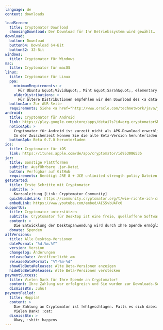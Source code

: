 ```yaml
---
language: de
context: downloads

loadScreen:
  title: Cryptomator Download
  choosingDownload: Der Download für Ihr Betriebssystem wird gewählt…
download:
  button: Download
  button64: Download 64-Bit
  button32: 32-Bit
windows:
  title: Cryptomator für Windows
mac:
  title: Cryptomator für macOS
linux:
  title: Cryptomator für Linux
  ppa:
    minimumRequirements: >
      Für Ubuntu &quot;Vivid&quot;, Mint &quot;Sarah&quot;, elementary OS &quot;Loki&quot; oder sonstige Ubuntu-basierende Distributionen von 15.04 aufwärts
    olderDistributions: >
      Für ältere Distributionen empfehlen wir den Download des <a data-toggle="collapse" data-parent="#linuxDownloadPanel" href="#linuxDownloadDeb">.deb-Pakets</a>.
  buttonAur: Zur AUR-Seite
  requirements: Siehe <a href="http://www.oracle.com/technetwork/java/javase/certconfig-2095354.html" target="_blank">detaillierte Systemanforderungen</a>
android:
  title: Cryptomator für Android
  link: https://play.google.com/store/apps/details?id=org.cryptomator&hl=de
  noticeApk: >
    Cryptomator für Android ist zurzeit nicht als APK-Download erwerblich.<br/>
    In der Zwischenzeit können Sie die alte Beta-Version herunterladen.
  buttonApk: Beta 0.7.0 herunterladen
ios:
  title: Cryptomator für iOS
  link: https://itunes.apple.com/de/app/cryptomator/id953086535
jar:
  title: Sonstige Plattformen
  subtitle: Ausführbare .jar-Datei
  button: Verfügbar auf GitHub
  requirements: Benötigt JRE 8 + JCE unlimited strength policy Dateien
getStarted:
  title: Erste Schritte mit Cryptomator
  subtitle: >
    Kurzanleitung [Link: Cryptomator Community]
  quickGuideLink: https://community.cryptomator.org/t/wie-richte-ich-cryptomator-ein/801
  embedLink: https://www.youtube.com/embed/AIS5vbUAFc0
supportUs:
  title: Cryptomator unterstützen
  subtitle: Cryptomator für Desktop ist eine freie, quelloffene Software
  content: >
    Die Entwicklung der Desktopanwendung wird durch Ihre Spende ermöglicht. :rocket:
  donate: Spenden
allVersions:
  title: Alle Desktop-Versionen
  dateFormat: "%d.%m.%Y"
  version: Version
  changelog: Änderungen
  releaseDate: Veröffentlicht am
  releaseDateFormat: "%Y-%m-%d"
  showOldBetaReleases: Alte Beta-Versionen anzeigen
  hideOldBetaReleases: Alte Beta-Versionen verstecken
paymentSuccess:
  title: Vielen Dank für Ihre Spende an Cryptomator!
  content: Ihre Zahlung war erfolgreich und Sie wurden zur Downloads-Seite weitergeleitet.
  dismissBtn: Juhu!
paymentFailed:
  title: Hoppla!
  content: >
    Die Zahlung an Cryptomator ist fehlgeschlagen. Falls es sich dabei um einen unerwarteten Fehler handelt, <a href="/de/contact">kontaktieren Sie bitte unser Support-Team</a>.<br/>
    Vielen Dank! :cat:
  dismissBtn: >
    Okay, :shit: happens
---
```

